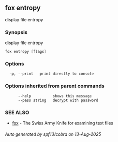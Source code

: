## fox entropy

display file entropy

### Synopsis

display file entropy

```
fox entropy [flags]
```

### Options

```
  -p, --print   print directly to console
```

### Options inherited from parent commands

```
      --help          shows this message
      --pass string   decrypt with password
```

### SEE ALSO

* [fox](fox.md)	 - The Swiss Army Knife for examining text files

###### Auto generated by spf13/cobra on 13-Aug-2025
